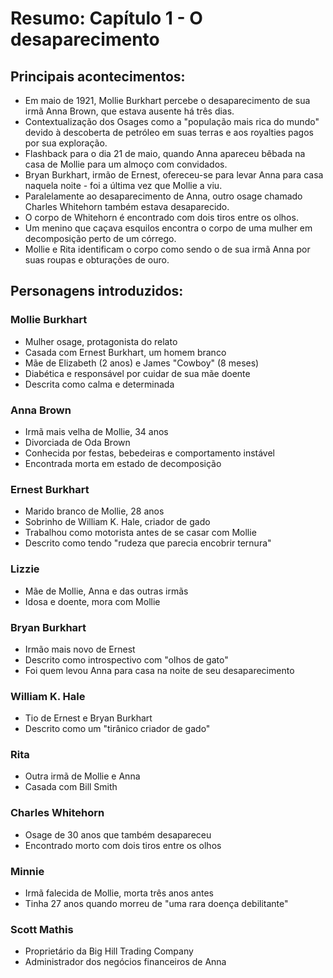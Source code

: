 # Resumo: Capítulo 1 - O desaparecimento

## Principais acontecimentos:
- Em maio de 1921, Mollie Burkhart percebe o desaparecimento de sua irmã Anna Brown, que estava ausente há três dias.
- Contextualização dos Osages como a "população mais rica do mundo" devido à descoberta de petróleo em suas terras e aos royalties pagos por sua exploração.
- Flashback para o dia 21 de maio, quando Anna apareceu bêbada na casa de Mollie para um almoço com convidados.
- Bryan Burkhart, irmão de Ernest, ofereceu-se para levar Anna para casa naquela noite - foi a última vez que Mollie a viu.
- Paralelamente ao desaparecimento de Anna, outro osage chamado Charles Whitehorn também estava desaparecido.
- O corpo de Whitehorn é encontrado com dois tiros entre os olhos.
- Um menino que caçava esquilos encontra o corpo de uma mulher em decomposição perto de um córrego.
- Mollie e Rita identificam o corpo como sendo o de sua irmã Anna por suas roupas e obturações de ouro.

## Personagens introduzidos:

### Mollie Burkhart
- Mulher osage, protagonista do relato
- Casada com Ernest Burkhart, um homem branco
- Mãe de Elizabeth (2 anos) e James "Cowboy" (8 meses)
- Diabética e responsável por cuidar de sua mãe doente
- Descrita como calma e determinada

### Anna Brown
- Irmã mais velha de Mollie, 34 anos
- Divorciada de Oda Brown
- Conhecida por festas, bebedeiras e comportamento instável
- Encontrada morta em estado de decomposição

### Ernest Burkhart
- Marido branco de Mollie, 28 anos
- Sobrinho de William K. Hale, criador de gado
- Trabalhou como motorista antes de se casar com Mollie
- Descrito como tendo "rudeza que parecia encobrir ternura"

### Lizzie
- Mãe de Mollie, Anna e das outras irmãs
- Idosa e doente, mora com Mollie

### Bryan Burkhart
- Irmão mais novo de Ernest
- Descrito como introspectivo com "olhos de gato"
- Foi quem levou Anna para casa na noite de seu desaparecimento

### William K. Hale
- Tio de Ernest e Bryan Burkhart
- Descrito como um "tirânico criador de gado"

### Rita
- Outra irmã de Mollie e Anna
- Casada com Bill Smith

### Charles Whitehorn
- Osage de 30 anos que também desapareceu
- Encontrado morto com dois tiros entre os olhos

### Minnie
- Irmã falecida de Mollie, morta três anos antes
- Tinha 27 anos quando morreu de "uma rara doença debilitante"

### Scott Mathis
- Proprietário da Big Hill Trading Company
- Administrador dos negócios financeiros de Anna 